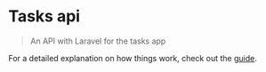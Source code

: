 # Tasks api

> An API with Laravel for the tasks app

For a detailed explanation on how things work, check out the [guide](https://docs.google.com/document/d/1FxIQ2zxrKxXnF83kukv42pfEOA_uJTV4YTmLrRfE9jk/edit?usp=sharing).
